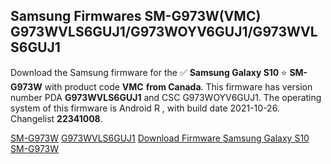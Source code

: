 <h2>Samsung Firmwares SM-G973W(VMC) G973WVLS6GUJ1/G973WOYV6GUJ1/G973WVLS6GUJ1</h2>
Download the Samsung firmware for the ✅ <strong>Samsung Galaxy S10 </strong> ⭐ <strong>SM-G973W</strong> with product code <strong>VMC</strong> <strong> from Canada</strong>. This firmware has version number PDA <strong>G973WVLS6GUJ1</strong> and CSC G973WOYV6GUJ1. The operating system of this firmware is Android R , with build date 2021-10-26. Changelist <strong>22341008</strong>.


[SM-G973W](https://samfirm.shop/samsung/model/SM-G973W)
[G973WVLS6GUJ1](https://samfirm.shop/samsung/pda/G973WVLS6GUJ1)
[Download Firmware Samsung Galaxy S10 SM-G973W](https://samfirm.shop/samsung/firmware/468312)
